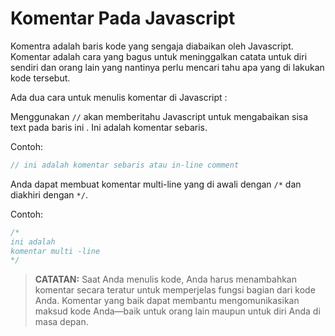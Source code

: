 # Komentar Pada Javascript
Komentra adalah baris kode yang sengaja diabaikan oleh Javascript. Komentar adalah cara yang bagus untuk meninggalkan catata untuk diri sendiri dan orang lain yang nantinya perlu mencari tahu apa yang di lakukan kode tersebut.

Ada dua cara untuk menulis komentar di Javascript :

Menggunakan  `//` akan memberitahu Javascript untuk mengabaikan sisa text pada baris ini . Ini adalah komentar sebaris.

Contoh: 
```js
// ini adalah komentar sebaris atau in-line comment
```

Anda dapat membuat komentar multi-line yang di awali dengan `/*` dan diakhiri dengan `*/`. 

Contoh: 
```js
/*
ini adalah
komentar multi -line
*/
```
>**CATATAN:** Saat Anda menulis kode, Anda harus menambahkan komentar secara teratur untuk memperjelas fungsi bagian dari kode Anda. Komentar yang baik dapat membantu mengomunikasikan maksud kode Anda—baik untuk orang lain maupun untuk diri Anda di masa depan.

